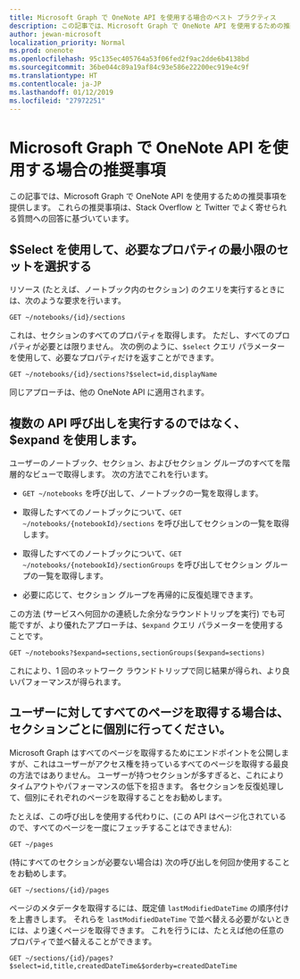 ```yaml
---
title: Microsoft Graph で OneNote API を使用する場合のベスト プラクティス
description: この記事では、Microsoft Graph で OneNote API を使用するための推奨事項を提供します。 これらの推奨事項は、Stack Overflow と Twitter でよく寄せられる質問への回答に基づいています。
author: jewan-microsoft
localization_priority: Normal
ms.prod: onenote
ms.openlocfilehash: 95c135ec405764a53f06fed2f9ac2dde6b4138bd
ms.sourcegitcommit: 36be044c89a19af84c93e586e22200ec919e4c9f
ms.translationtype: HT
ms.contentlocale: ja-JP
ms.lasthandoff: 01/12/2019
ms.locfileid: "27972251"
---
```

# <a name="best-practices-for-working-with-the-onenote-api-in-microsoft-graph"></a>Microsoft Graph で OneNote API を使用する場合の推奨事項

この記事では、Microsoft Graph で OneNote API を使用するための推奨事項を提供します。 これらの推奨事項は、Stack Overflow と Twitter でよく寄せられる質問への回答に基づいています。

## <a name="use-select-to-select-the-minimum-set-of-properties-you-need"></a>$Select を使用して、必要なプロパティの最小限のセットを選択する

リソース (たとえば、ノートブック内のセクション) のクエリを実行するときには、次のような要求を行います。

```http
GET ~/notebooks/{id}/sections
```

これは、セクションのすべてのプロパティを取得します。 ただし、すべてのプロパティが必要とは限りません。 次の例のように、`$select` クエリ パラメーターを使用して、必要なプロパティだけを返すことができます。

```http
GET ~/notebooks/{id}/sections?$select=id,displayName
```

同じアプローチは、他の OneNote API に適用されます。

## <a name="use-expand-instead-of-making-multiple-api-calls"></a>複数の API 呼び出しを実行するのではなく、$expand を使用します。

ユーザーのノートブック、セクション、およびセクション グループのすべてを階層的なビューで取得します。 次の方法でこれを行います。

* `GET ~/notebooks` を呼び出して、ノートブックの一覧を取得します。

* 取得したすべてのノートブックについて、`GET ~/notebooks/{notebookId}/sections` を呼び出してセクションの一覧を取得します。

* 取得したすべてのノートブックについて、`GET ~/notebooks/{notebookId}/sectionGroups` を呼び出してセクション グループの一覧を取得します。

* 必要に応じて、セクション グループを再帰的に反復処理できます。

この方法 (サービスへ何回かの連続した余分なラウンドトリップを実行) でも可能ですが、より優れたアプローチは、`$expand` クエリ パラメーターを使用することです。 

```http
GET ~/notebooks?$expand=sections,sectionGroups($expand=sections)
```

これにより、1 回のネットワーク ラウンドトリップで同じ結果が得られ、より良いパフォーマンスが得られます。

## <a name="when-getting-all-pages-for-a-user-do-so-for-each-section-separately"></a>ユーザーに対してすべてのページを取得する場合は、セクションごとに個別に行ってください。

Microsoft Graph はすべてのページを取得するためにエンドポイントを公開しますが、これはユーザーがアクセス権を持っているすべてのページを取得する最良の方法ではありません。 ユーザーが持つセクションが多すぎると、これによりタイムアウトやパフォーマンスの低下を招きます。 各セクションを反復処理して、個別にそれぞれのページを取得することをお勧めします。

たとえば、この呼び出しを使用する代わりに、(この API はページ化されているので、すべてのページを一度にフェッチすることはできません):

```http
GET ~/pages
```

(特にすべてのセクションが必要ない場合は) 次の呼び出しを何回か使用することをお勧めします。

```http
GET ~/sections/{id}/pages
```

ページのメタデータを取得するには、既定値 `lastModifiedDateTime` の順序付けを上書きします。 それらを `lastModifiedDateTime` で並べ替える必要がないときには、より速くページを取得できます。 これを行うには、たとえば他の任意のプロパティで並べ替えることができます。

```http
GET ~/sections/{id}/pages?$select=id,title,createdDateTime&$orderby=createdDateTime
```
